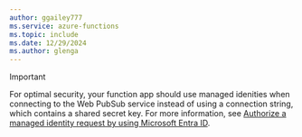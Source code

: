 ```yaml
---
author: ggailey777
ms.service: azure-functions
ms.topic: include
ms.date: 12/29/2024
ms.author: glenga
---
```


> [!IMPORTANT]
> For optimal security, your function app should use managed idenities when connecting to the Web PubSub service instead of using a connection string, which contains a shared secret key. For more information, see [Authorize a managed identity request by using Microsoft Entra ID](../articles/azure-web-pubsub/howto-authorize-from-managed-identity.md). 